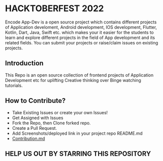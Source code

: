 
# HACKTOBERFEST 2022

Encode App-Dev is a open source project which contains different projects of Application develoment, Android development, IOS development, Flutter, Kotlin, Dart, Java, Swift etc. which makes your it easier for the students to learn and explore different projects in the field of App development and its related fields. You can submit your projects or raise/claim issues on existing projects.


## Introduction

This Repo is an open source collection of frontend projects of Application Development etc for uplifting Creative thinking over Binge watching tutorials.


## How to Contribute?

- Take Existing Issues or create your own Issues!
- Get Assigned with Issues
- Fork the Repo, then Clone forked repo.
- Create a Pull Request.
- Add Screenshots/deployed link in your project repo README.md
- [Contribution.md](https://github.com/Encode-PDEU/App-Dev_Encode_HF22/blob/main/CONTRIBUTING.md)


## HELP US OUT BY STARRING THIS REPOSITORY
